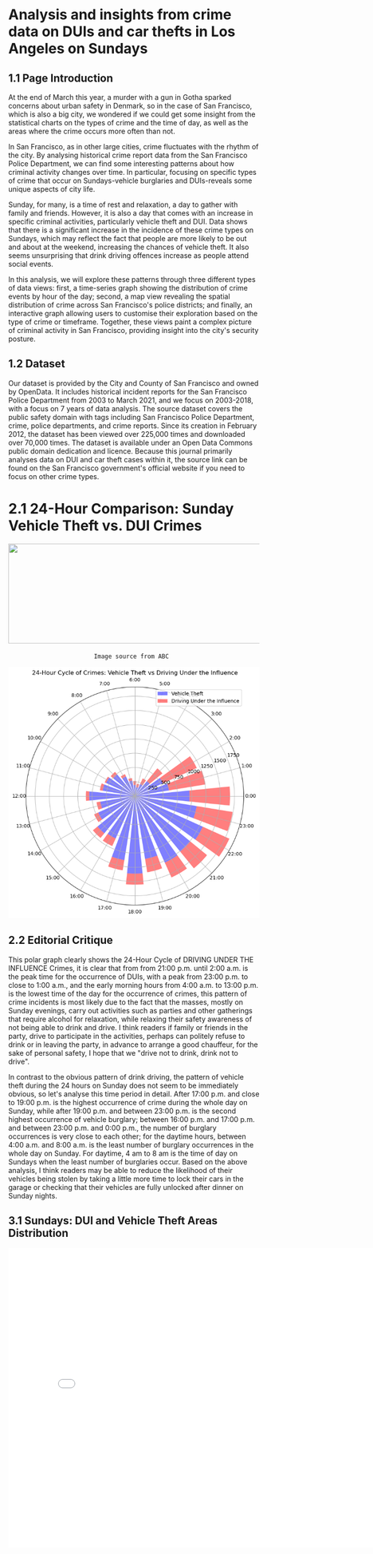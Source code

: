 # Analysis and insights from crime data on DUIs and car thefts in Los Angeles on Sundays

## 1.1 Page Introduction

At the end of March this year, a murder with a gun in Gotha sparked concerns about urban safety in Denmark, so in the case of San Francisco, which is also a big city, we wondered if we could get some insight from the statistical charts on the types of crime and the time of day, as well as the areas where the crime occurs more often than not.

In San Francisco, as in other large cities, crime fluctuates with the rhythm of the city. By analysing historical crime report data from the San Francisco Police Department, we can find some interesting patterns about how criminal activity changes over time. In particular, focusing on specific types of crime that occur on Sundays-vehicle burglaries and DUIs-reveals some unique aspects of city life.

Sunday, for many, is a time of rest and relaxation, a day to gather with family and friends. However, it is also a day that comes with an increase in specific criminal activities, particularly vehicle theft and DUI. Data shows that there is a significant increase in the incidence of these crime types on Sundays, which may reflect the fact that people are more likely to be out and about at the weekend, increasing the chances of vehicle theft. It also seems unsurprising that drink driving offences increase as people attend social events.

In this analysis, we will explore these patterns through three different types of data views: first, a time-series graph showing the distribution of crime events by hour of the day; second, a map view revealing the spatial distribution of crime across San Francisco's police districts; and finally, an interactive graph allowing users to customise their exploration based on the type of crime or timeframe. Together, these views paint a complex picture of criminal activity in San Francisco, providing insight into the city's security posture.

## 1.2 Dataset

Our dataset is provided by the City and County of San Francisco and owned by OpenData. It includes historical incident reports for the San Francisco Police Department from 2003 to March 2021, and we focus on 2003-2018, with a focus on 7 years of data analysis. The source dataset covers the public safety domain with tags including San Francisco Police Department, crime, police departments, and crime reports. Since its creation in February 2012, the dataset has been viewed over 225,000 times and downloaded over 70,000 times. The dataset is available under an Open Data Commons public domain dedication and licence. Because this journal primarily analyses data on DUI and car theft cases within it, the source link can be found on the San Francisco government's official website if you need to focus on other crime types.

# 2.1 24-Hour Comparison: Sunday Vehicle Theft vs. DUI Crimes

 <img src="https://encrypted-tbn2.gstatic.com/images?q=tbn:ANd9GcR2uFt1th9-iwQytfSx2T_oAa_McNrrWBlX80h6h0yjXoEJJzW5" width="700" height="200"/>
    
                            Image source from ABC

![png](/_posts/pictures/output_5_0.png)

## 2.2 Editorial Critique

This polar graph clearly shows the 24-Hour Cycle of DRIVING UNDER THE INFLUENCE Crimes, it is clear that from from 21:00 p.m. until 2:00 a.m. is the peak time for the occurrence of DUIs, with a peak from 23:00 p.m. to close to 1:00 a.m., and the early morning hours from 4:00 a.m. to 13:00 p.m. is the lowest time of the day for the occurrence of crimes, this pattern of crime incidents is most likely due to the fact that the masses, mostly on Sunday evenings, carry out activities such as parties and other gatherings that require alcohol for relaxation, while relaxing their safety awareness of not being able to drink and drive. I think readers if family or friends in the party, drive to participate in the activities, perhaps can politely refuse to drink or in leaving the party, in advance to arrange a good chauffeur, for the sake of personal safety, I hope that we "drive not to drink, drink not to drive".

In contrast to the obvious pattern of drink driving, the pattern of vehicle theft during the 24 hours on Sunday does not seem to be immediately obvious, so let's analyse this time period in detail. After 17:00 p.m. and close to 19:00 p.m. is the highest occurrence of crime during the whole day on Sunday, while after 19:00 p.m. and between 23:00 p.m. is the second highest occurrence of vehicle burglary; between 16:00 p.m. and 17:00 p.m. and between 23:00 p.m. and 0:00 p.m., the number of burglary occurrences is very close to each other; for the daytime hours, between 4:00 a.m. and 8:00 a.m. is the least number of burglary occurrences in the whole day on Sunday. For daytime, 4 am to 8 am is the time of day on Sundays when the least number of burglaries occur. Based on the above analysis, I think readers may be able to reduce the likelihood of their vehicles being stolen by taking a little more time to lock their cars in the garage or checking that their vehicles are fully unlocked after dinner on Sunday nights.

 ## 3.1 Sundays: DUI and Vehicle Theft Areas Distribution

<embed src="/_posts/pictures/fig_dui.html" width="800" height="600" type="text/html">




